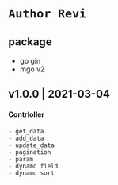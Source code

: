 # ```Author Revi```

## package
- go gin
- mgo v2

## v1.0.0 | 2021-03-04
#### Contrloller
    - get_data
    - add_data
    - update_data
    - pagination
    - param
    - dynamc field
    - dynamc sort